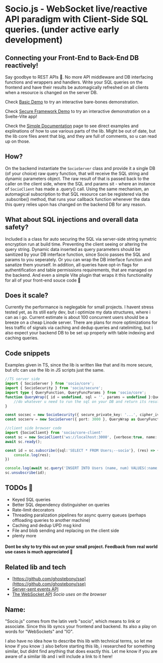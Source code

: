 # Socio.js - WebSocket live/reactive API paradigm with Client-Side SQL queries. (under active early development)

## Connecting your Front-End to Back-End DB reactively!

Say goodbye to REST APIs 👋. No more API middleware and DB interfacing functions and wrappers and handlers. Write your SQL queries on the frontend and have their results be automagically refreshed on all clients when a resource is changed on the server DB.

Check [Basic Demo](https://github.com/Rolands-Laucis/Socio.js/blob/master/demos/basic/readme.md) to try an interactive bare-bones demonstration.

Check [Secure Framework Demo](https://github.com/Rolands-Laucis/Socio.js/blob/master/demos/framework/README.md) to try an interactive demonstration on a Svelte-Vite app!

Check the [Simple Documentation](https://github.com/Rolands-Laucis/Socio.js/blob/master/core/docs.md) page to see direct examples and explinations of how to use various parts of the lib. Might be out of date, but the lib core files arent that big, and they are full of comments, so u can read up on those.

## How?

On the backend instantiate the ``SocioServer`` class and provide it a single DB (of your choice) raw query function, that will receive the SQL string and dynamic parameters object. The raw result of that is passed back to the caller on the client side, where the SQL and params sit - where an instance of ``SocioClient`` has made a .query() call. Using the same mechanism, an automagical subscription to that SQL resource can be registered via the .subscribe() method, that runs your callback function whenever the data this query relies upon has changed on the backend DB for any reason.

## What about SQL injections and overall data safety?

Included is a class for auto securing the SQL via server-side string symetric encryption run at build time.
Preventing the client seeing or altering the query string. Dynamic data inserted as query parameters should be sanitized by your DB interface function, since Socio passes the SQL and params to you seperately. Or you can wrap the DB interface function and sanatize them yourself.
In addition, all queries have opt-in flags for authentification and table permissions requirements, that are managed on the backend.
And even a simple Vite plugin that wraps it this functionality for all of your front-end souce code 🥳

## Does it scale?

Currently the performance is neglegable for small projects. I havent stress tested yet, as its still early dev, but i optimize my data structures, where i can as i go. Current estimate is about 100 concurrent users should be a breeze on a cheap Linode server. There are plans for more optimizations for less traffic of signals via caching and dedup queries and ratelimiting, but i also expect your backend DB to be set up properly with table indexing and caching queries.

## Code snippets

Examples given in TS, since the lib is written like that and its more secure, but ofc can use the lib in JS scripts just the same.

```ts
//TS server side
import { SocioServer } from 'socio/core';
import { SocioSecurity } from 'socio/secure';
import type { QueryFunction, QueryFuncParams } from 'socio/core';
function QueryWrap({ id = undefined, sql = '', params = undefined }:QueryFuncParams = { sql: '' }){
    //do whatever u need to run the sql on your DB and return its result
}

const socsec = new SocioSecurity({ secure_private_key: '...', cipher_iv: '...', verbose:true }) //for decrypting incoming queries
const socserv = new SocioServer({ port: 3000 }, QueryWrap as QueryFunction, { verbose: true, secure: socsec }); //creates localhost:3000 web socket server
```

```ts
//client side browser code
import {SocioClient} from 'socio/core-client'
const sc = new SocioClient('ws://localhost:3000', {verbose:true, name:'Main'});
await sc.ready();

const id = sc.subscribe({sql:'SELECT * FROM Users;--socio'}, (res) => {
    console.log(res);
})

console.log(await sc.query('INSERT INTO Users (name, num) VALUES(:name, :num);--socio', {name:'bob', num:42}));
sc.unsubscribe(id);
```


## TODOs 📝
* Keyed SQL queries
* Better SQL dependency distinguisher on queries
* Rate-limit decorators
* Threading paralization pipelines for async querry queues (perhaps offloading queries to another machine)
* Caching and dedup UPD msg kind
* File and blob sending and replacing on the client side
* plenty more

#### Dont be shy to try this out on your small project. Feedback from real world use cases is much appreciated 🥰

## Related lib and tech
* [https://github.com/ghostebony/sse](https://github.com/ghostebony/sse)
* [Server-sent events API](https://developer.mozilla.org/en-US/docs/Web/API/Server-sent_events/Using_server-sent_events)
* [The WebSocket API](https://developer.mozilla.org/en-US/docs/Web/API/WebSockets_API) *Socio uses on the browser*

## Name:
"Socio.js" comes from the latin verb "socio", which means to link or associate. Since this lib syncs your frontend and backend. Its also a play on words for "WebSockets" and "IO".

I also have no idea how to describe this lib with technical terms, so let me know if you know :) also before starting this lib, i researched for something similar, but didnt find anything that does exactly this. Let me know if you are aware of a similar lib and i will include a link to it here!

